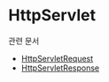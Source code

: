 # HttpServlet



관련 문서
- [HttpServletRequest](HttpServletRequest.md)
- [HttpServletResponse](HttpServletResponse.md)
